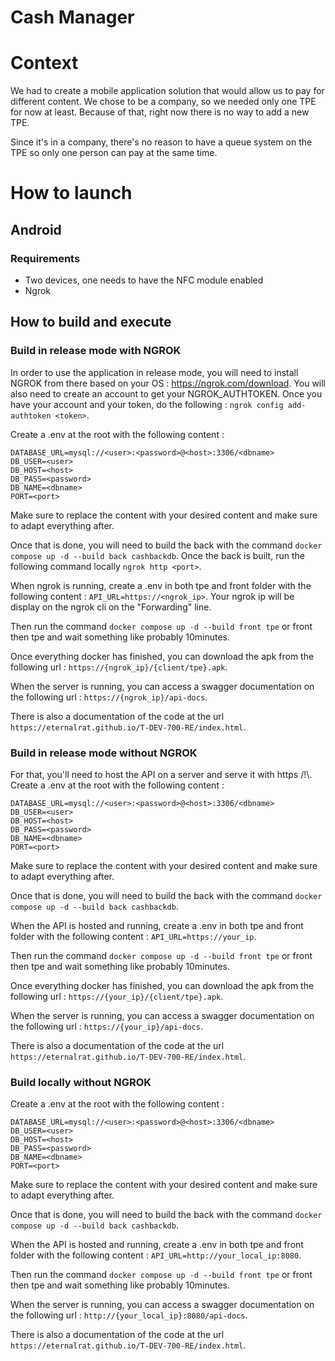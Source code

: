 # Cash Manager

# Context

We had to create a mobile application solution that would allow us to pay for different content.
We chose to be a company, so we needed only one TPE for now at least.
Because of that, right now there is no way to add a new TPE.

Since it's in a company, there's no reason to have a queue system on the TPE so only one person can pay at the same time.

# How to launch

## Android

### Requirements

- Two devices, one needs to have the NFC module enabled
- Ngrok

## How to build and execute

### Build in release mode with NGROK

In order to use the application in release mode, you will need to install NGROK from there based on your OS : https://ngrok.com/download.
You will also need to create an account to get your NGROK_AUTHTOKEN. Once you have your account and your token, do the following : `ngrok config add-authtoken <token>`.

Create a .env at the root with the following content :

```
DATABASE_URL=mysql://<user>:<password>@<host>:3306/<dbname>
DB_USER=<user>
DB_HOST=<host>
DB_PASS=<password>
DB_NAME=<dbname>
PORT=<port>
```

Make sure to replace the content with your desired content and make sure to adapt everything after.

Once that is done, you will need to build the back with the command `docker compose up -d --build back cashbackdb`.
Once the back is built, run the following command locally `ngrok http <port>`.

When ngrok is running, create a .env in both tpe and front folder with the following content :
`API_URL=https://<ngrok_ip>`. Your ngrok ip will be display on the ngrok cli on the "Forwarding" line.

Then run the command `docker compose up -d --build front tpe` or front then tpe and wait something like probably 10minutes.

Once everything docker has finished, you can download the apk from the following url :
`https://{ngrok_ip}/{client/tpe}.apk`.

When the server is running, you can access a swagger documentation on the following url : `https://{ngrok_ip}/api-docs`.

There is also a documentation of the code at the url `https://eternalrat.github.io/T-DEV-700-RE/index.html`.

### Build in release mode without NGROK

For that, you'll need to host the API on a server and serve it with https /!\\.
Create a .env at the root with the following content :

```
DATABASE_URL=mysql://<user>:<password>@<host>:3306/<dbname>
DB_USER=<user>
DB_HOST=<host>
DB_PASS=<password>
DB_NAME=<dbname>
PORT=<port>
```

Make sure to replace the content with your desired content and make sure to adapt everything after.

Once that is done, you will need to build the back with the command `docker compose up -d --build back cashbackdb`.

When the API is hosted and running, create a .env in both tpe and front folder with the following content :
`API_URL=https://your_ip`.

Then run the command `docker compose up -d --build front tpe` or front then tpe and wait something like probably 10minutes.

Once everything docker has finished, you can download the apk from the following url :
`https://{your_ip}/{client/tpe}.apk`.

When the server is running, you can access a swagger documentation on the following url : `https://{your_ip}/api-docs`.

There is also a documentation of the code at the url `https://eternalrat.github.io/T-DEV-700-RE/index.html`.

### Build locally without NGROK

Create a .env at the root with the following content :

```
DATABASE_URL=mysql://<user>:<password>@<host>:3306/<dbname>
DB_USER=<user>
DB_HOST=<host>
DB_PASS=<password>
DB_NAME=<dbname>
PORT=<port>
```

Make sure to replace the content with your desired content and make sure to adapt everything after.

Once that is done, you will need to build the back with the command `docker compose up -d --build back cashbackdb`.

When the API is hosted and running, create a .env in both tpe and front folder with the following content :
`API_URL=http://your_local_ip:8080`.

Then run the command `docker compose up -d --build front tpe` or front then tpe and wait something like probably 10minutes.

When the server is running, you can access a swagger documentation on the following url : `http://{your_local_ip}:8080/api-docs`.

There is also a documentation of the code at the url `https://eternalrat.github.io/T-DEV-700-RE/index.html`.
